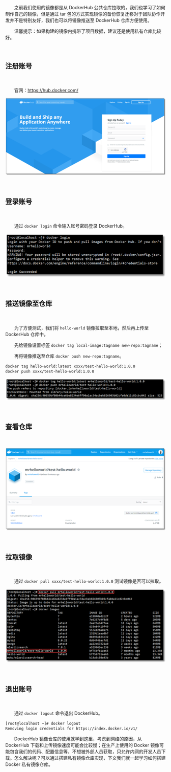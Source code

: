 　　之前我们使用的镜像都是从 DockerHub 公共仓库拉取的，我们也学习了如何制作自己的镜像，但是通过 tar 包的方式实现镜像的备份恢复迁移对于团队协作开发并不是特别友好，我们也可以将镜像推送至 DockerHub 仓库方便使用。

　　温馨提示：如果构建的镜像内携带了项目数据，建议还是使用私有仓库比较好。

　　

## 注册账号

　　

　　官网：https://hub.docker.com/

![](09-DockerHub镜像仓库的使用.assets/image-20200816174620320.png)

　　

## 登录账号

　　

　　通过 `docker login` 命令输入账号密码登录 DockerHub。

![](09-DockerHub镜像仓库的使用.assets/image-20200816180550521.png)

　　

## 推送镜像至仓库

　　

　　为了方便测试，我们将 `hello-world` 镜像拉取至本地，然后再上传至 DockerHub 仓库中。

　　先给镜像设置标签 `docker tag local-image:tagname new-repo:tagname`；

　　再将镜像推送至仓库 `docker push new-repo:tagname`。

```shell
docker tag hello-world:latest xxxx/test-hello-world:1.0.0
docker push xxxx/test-hello-world:1.0.0
```

![](09-DockerHub镜像仓库的使用.assets/image-20200816181546609.png)

　　

## 查看仓库

　　

![](09-DockerHub镜像仓库的使用.assets/image-20200816182150904.png)

　　

## 拉取镜像

　　

　　通过 `docker pull xxxx/test-hello-world:1.0.0` 测试镜像是否可以拉取。

![](09-DockerHub镜像仓库的使用.assets/image-20200816182023452.png)

　　

## 退出账号

　　

　　通过 `docker logout` 命令退出 DockerHub。

```shell
[root@localhost ~]# docker logout
Removing login credentials for https://index.docker.io/v1/
```



　　DockerHub 镜像仓库的使用就学到这里，考虑到网络的原因，从 DockerHub 下载和上传镜像速度可能会比较慢；在生产上使用的 Docker 镜像可能包含我们的代码、配置信息等，不想被外部人员获取，只允许内网的开发人员下载。怎么解决呢？可以通过搭建私有镜像仓库实现，下文我们就一起学习如何搭建 Docker 私有镜像仓库。

